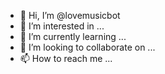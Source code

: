 - 👋 Hi, I’m @lovemusicbot
- 👀 I’m interested in ...
- 🌱 I’m currently learning ...
- 💞️ I’m looking to collaborate on ...
- 📫 How to reach me ...

<!---
lovemusicbot/lovemusicbot is a ✨ special ✨ repository because its `README.md` (this file) appears on your GitHub profile.
You can click the Preview link to take a look at your changes.
--->
